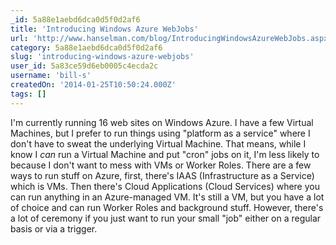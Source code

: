 ```yaml
---
_id: 5a88e1aebd6dca0d5f0d2af6
title: 'Introducing Windows Azure WebJobs'
url: 'http://www.hanselman.com/blog/IntroducingWindowsAzureWebJobs.aspx'
category: 5a88e1aebd6dca0d5f0d2af6
slug: 'introducing-windows-azure-webjobs'
user_id: 5a83ce59d6eb0005c4ecda2c
username: 'bill-s'
createdOn: '2014-01-25T10:50:24.000Z'
tags: []
---
```


I'm currently running 16 web sites on Windows Azure. I have a few Virtual Machines, but I prefer to run things using "platform as a service" where I don't have to sweat the underlying Virtual Machine. That means, while I know I <em>can </em>run a Virtual Machine and put "cron" jobs on it, I'm less likely to because I don't want to mess with VMs or Worker Roles. There are a few ways to run stuff on Azure, first, there's IAAS (Infrastructure as a Service) which is VMs. Then there's Cloud Applications (Cloud Services) where you can run anything in an Azure-managed VM. It's still a VM, but you have a lot of choice and can run Worker Roles and background stuff. However, there's a lot of ceremony if you just want to run your small "job" either on a regular basis or via a trigger.
